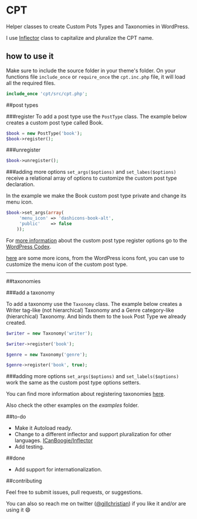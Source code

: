 # CPT

Helper classes to create Custom Pots Types and Taxonomies in WordPress.

I use [Inflector][1] class to capitalize and pluralize the CPT name.

## <i class="icon-pencil"></i> how to use it
Make sure to include the source folder in your theme's folder. On your functions file `include_once` or `require_once` the `cpt.inc.php` file, it will load all the required files.
```php
include_once 'cpt/src/cpt.php';
```
##post types

###register
To add a post type use the `PostType` class. The example below creates a custom post type called Book.

```php
$book = new PostType('book');
$book->register();
```

###unregister
```php
$book->unregister();
```

###adding more options
`set_args($options)` and `set_labes($options)` receive a relational array of options to customize the custom post type declaration.

In the example we make the Book custom post type private and change its menu icon.
```php
$book->set_args(array(
     'menu_icon' => 'dashicons-book-alt',
     'public'    => false
    ));
```
For [more information][2] about the custom post type register options go to the [WordPress Codex][3].

[here][4] are some more icons, from the WordPress icons font, you can use to customize the menu icon of the custom post type.

----------

##taxonomies

###add a taxonomy

To add a taxonomy use the `Taxonomy` class. The example below creates a Writer tag-like (not hierarchical) Taxonomy and a Genre category-like (hierarchical) Taxonomy. And binds them to the `book` Post Type we already created.

```php
$writer = new Taxonomy('writer');

$writer->register('book');

$genre = new Taxonomy('genre');

$genre->register('book', true);
```

###adding more options
`set_args($options)` and `set_labels($options)` work the same as the custom post type options setters.

You can find more information about registering taxonomies [here][5].

Also check the other examples on the _examples_ folder.

##to-do

- Make it Autoload ready.
- Change to a different inflector and support pluralization for other languages. [ICanBoogie/Inflector](6)
- Add testing.

##done

- Add support for internationalization.

##contributing

Feel free to submit issues, pull requests, or suggestions.

You can also so reach me on twitter ([@gillchristian](7)) if you like it and/or are using it :smile:

[1]:https://github.com/medio/Inflector
[2]:https://codex.wordpress.org/Function_Reference/register_post_type
[3]:https://codex.wordpress.org/
[4]:https://developer.wordpress.org/resource/dashicons/
[5]:https://codex.wordpress.org/Function_Reference/register_taxonomy
[6]:https://github.com/ICanBoogie/Inflector
[7]:https://twitter.com/gillchristian
